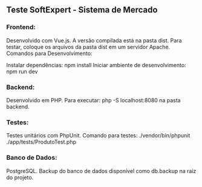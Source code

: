 ## Teste SoftExpert - Sistema de Mercado

### Frontend:
Desenvolvido com Vue.js.
A versão compilada está na pasta dist.
Para testar, coloque os arquivos da pasta dist em um servidor Apache.
Comandos para Desenvolvimento:

Instalar dependências: npm install
Iniciar ambiente de desenvolvimento: npm run dev

### Backend:
Desenvolvido em PHP.
Para executar: php -S localhost:8080 na pasta backend.

### Testes:
Testes unitários com PhpUnit.
Comando para testes: ./vendor/bin/phpunit ./app/tests/ProdutoTest.php

### Banco de Dados:
PostgreSQL.
Backup do banco de dados disponível como db.backup na raiz do projeto.
